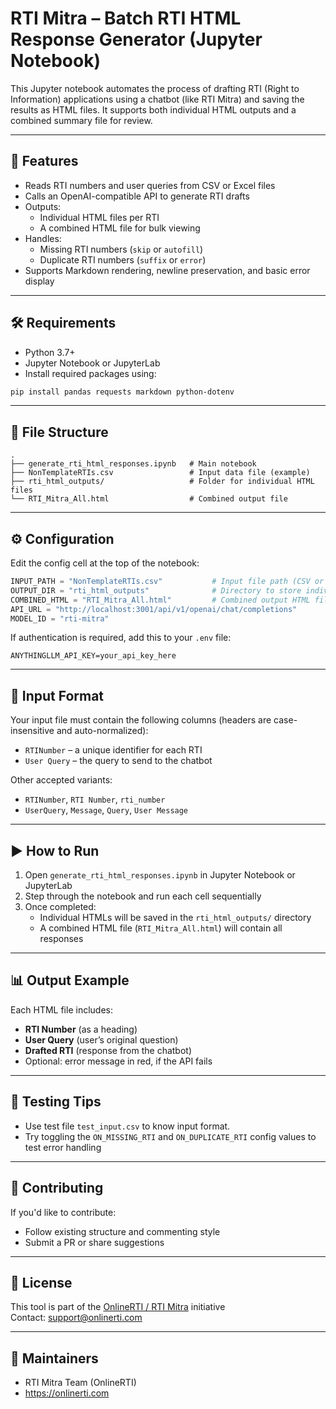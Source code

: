 # RTI Mitra – Batch RTI HTML Response Generator (Jupyter Notebook)

This Jupyter notebook automates the process of drafting RTI (Right to Information) applications using a chatbot (like RTI Mitra) and saving the results as HTML files. It supports both individual HTML outputs and a combined summary file for review.

---

## 🚀 Features

- Reads RTI numbers and user queries from CSV or Excel files
- Calls an OpenAI-compatible API to generate RTI drafts
- Outputs:
  - Individual HTML files per RTI
  - A combined HTML file for bulk viewing
- Handles:
  - Missing RTI numbers (`skip` or `autofill`)
  - Duplicate RTI numbers (`suffix` or `error`)
- Supports Markdown rendering, newline preservation, and basic error display

---

## 🛠️ Requirements

- Python 3.7+
- Jupyter Notebook or JupyterLab
- Install required packages using:

```bash
pip install pandas requests markdown python-dotenv
```

---

## 📁 File Structure

```
.
├── generate_rti_html_responses.ipynb   # Main notebook
├── NonTemplateRTIs.csv                 # Input data file (example)
├── rti_html_outputs/                   # Folder for individual HTML files
└── RTI_Mitra_All.html                  # Combined output file
```

---

## ⚙️ Configuration

Edit the config cell at the top of the notebook:

```python
INPUT_PATH = "NonTemplateRTIs.csv"           # Input file path (CSV or XLSX)
OUTPUT_DIR = "rti_html_outputs"              # Directory to store individual HTMLs
COMBINED_HTML = "RTI_Mitra_All.html"         # Combined output HTML file
API_URL = "http://localhost:3001/api/v1/openai/chat/completions"
MODEL_ID = "rti-mitra"
```

If authentication is required, add this to your `.env` file:

```env
ANYTHINGLLM_API_KEY=your_api_key_here
```

---

## 📝 Input Format

Your input file must contain the following columns (headers are case-insensitive and auto-normalized):

- `RTINumber` – a unique identifier for each RTI
- `User Query` – the query to send to the chatbot

Other accepted variants:
- `RTINumber`, `RTI Number`, `rti_number`
- `UserQuery`, `Message`, `Query`, `User Message`

---

## ▶️ How to Run

1. Open `generate_rti_html_responses.ipynb` in Jupyter Notebook or JupyterLab
2. Step through the notebook and run each cell sequentially
3. Once completed:
   - Individual HTMLs will be saved in the `rti_html_outputs/` directory
   - A combined HTML file (`RTI_Mitra_All.html`) will contain all responses

---

## 📊 Output Example

Each HTML file includes:
- **RTI Number** (as a heading)
- **User Query** (user’s original question)
- **Drafted RTI** (response from the chatbot)
- Optional: error message in red, if the API fails

---

## 🧪 Testing Tips

- Use  test file  `test_input.csv` to know input format.
- Try toggling the `ON_MISSING_RTI` and `ON_DUPLICATE_RTI` config values to test error handling

---

## 🤝 Contributing

If you'd like to contribute:
- Follow existing structure and commenting style
- Submit a PR or share suggestions

---

## 📜 License

This tool is part of the [OnlineRTI / RTI Mitra](https://onlinerti.com) initiative  
Contact: [support@onlinerti.com](mailto:support@onlinerti.com)

---

## 👥 Maintainers

- RTI Mitra Team (OnlineRTI)
- https://onlinerti.com
